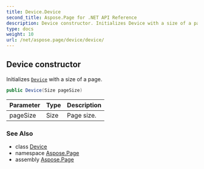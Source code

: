 ```yaml
---
title: Device.Device
second_title: Aspose.Page for .NET API Reference
description: Device constructor. Initializes Device with a size of a page
type: docs
weight: 10
url: /net/aspose.page/device/device/
---
```

## Device constructor

Initializes [`Device`](../) with a size of a page.

```csharp
public Device(Size pageSize)
```

| Parameter | Type | Description |
| --- | --- | --- |
| pageSize | Size | Page size. |

### See Also

* class [Device](../)
* namespace [Aspose.Page](../../device/)
* assembly [Aspose.Page](../../../)


